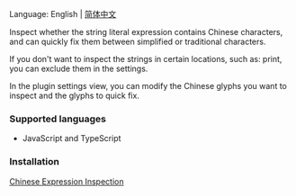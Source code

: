 Language: English | [简体中文](./README_zh.md)

Inspect whether the string literal expression contains Chinese characters, and can quickly fix them between simplified or traditional characters.

If you don't want to inspect the strings in certain locations, such as: print, you can exclude them in the settings.

In the plugin settings view, you can modify the Chinese glyphs you want to inspect and the glyphs to quick fix.

### Supported languages
- JavaScript and TypeScript

### Installation
[Chinese Expression Inspection](https://plugins.jetbrains.com/plugin/26834-chinese-expression-inspection)